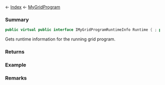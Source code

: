 ← [Index](Api-Index) ← [MyGridProgram](Sandbox.ModAPI.Ingame.MyGridProgram)

### Summary

```csharp
public virtual public interface IMyGridProgramRuntimeInfo Runtime { ; protected ; }
```

Gets runtime information for the running grid program.

### Returns

### Example

### Remarks

